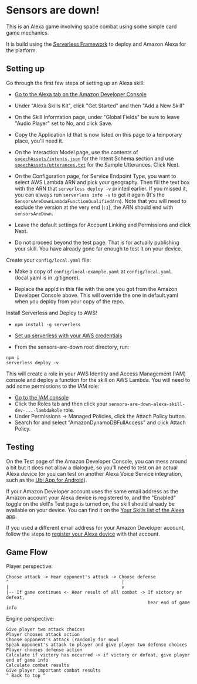 Sensors are down!
=================

This is an Alexa game involving space combat using some simple card game mechanics.

It is build using the [Serverless Framework](https://serverless.com/) to deploy and Amazon Alexa for the platform.

Setting up
----------

Go through the first few steps of setting up an Alexa skill:

* [Go to the Alexa tab on the Amazon Developer Console](https://developer.amazon.com/edw/home.html)

* Under "Alexa Skills Kit", click "Get Started" and then "Add a New Skill"

* On the Skill Information page, under "Global Fields" be sure to leave "Audio Player" set to No, and click Save.

* Copy the Application Id that is now listed on this page to a temporary place, you'll need it.

* On the Interaction Model page, use the contents of [`speechAssets/intents.json`](speechAssets/intents.json) for the Intent Schema section and use [`speechAssets/utterances.txt`](speechAssets/utterances.txt) for the Sample Utterances. Click Next.

* On the Configuration page, for Service Endpoint Type, you want to select AWS Lambda ARN and pick your geography. Then fill the text box with the ARN that `serverless deploy -v` printed earlier. If you missed it, you can always run `serverless info -v` to get it again (It's the `SensorsAreDownLambdaFunctionQualifiedArn`). Note that you will need to exclude the version at the very end (`:1`), the ARN should end with `sensorsAreDown`.

* Leave the default settings for Account Linking and Permissions and click Next.

* Do not proceed beyond the test page. That is for actually publishing your skill.  You have already gone far enough to test it on your device.


Create your `config/local.yaml` file:

* Make a copy of `config/local-example.yaml` at `config/local.yaml`.  (local.yaml is in .gitignore).

* Replace the appId in this file with the one you got from the Amazon Developer Console above.  This will override the one in default.yaml when you deploy from your copy of the repo.


Install Serverless and Deploy to AWS!

* `npm install -g serverless`

* [Set up serverless with your AWS credentials](https://serverless.com/framework/docs/providers/aws/guide/credentials/)

* From the sensors-are-down root directory, run:
```
npm i
serverless deploy -v
```
This will create a role in your AWS Identity and Access Management (IAM) console and deploy a function for the skill on AWS Lambda. You will need to add some permissions to the IAM role:

* [Go to the IAM console](https://console.aws.amazon.com/iam/home)
* Click the Roles tab and then click your `sensors-are-down-alexa-skill-dev-...-lambdaRole` role.
* Under Permissions -> Managed Policies, click the Attach Policy button.
* Search for and select "AmazonDynamoDBFullAccess" and click Attach Policy.


Testing
-------

On the Test page of the Amazon Developer Console, you can mess around a bit but it does not allow a dialogue, so you'll need to test on an actual Alexa device (or you can test on another Alexa Voice Service integration, such as the [Ubi App for Android](https://play.google.com/store/apps/details?id=com.avsintegration.android&hl=en)).

If your Amazon Developer account uses the same email address as the Amazon account your Alexa device is registered to, and the "Enabled" toggle on the skill's Test page is turned on, the skill should already be available on your device.  You can find it on the [Your Skills list of the Alexa app](http://alexa.amazon.com/spa/index.html#skills/your-skills/).

If you used a different email address for your Amazon Developer account, follow the steps to [register your Alexa device](https://developer.amazon.com/public/solutions/alexa/alexa-skills-kit/docs/testing-an-alexa-skill#h2_register) with that account.

Game Flow
---------

Player perspective:
```
Choose attack -> Hear opponent's attack -> Choose defense
^                                           |
|                                           v
|-- If game continues <- Hear result of all combat -> If victory or defeat,
                                                      hear end of game info
```

Engine perspective:
```
Give player two attack choices
Player chooses attack action
Choose opponent's attack (randomly for now)
Speak opponent's attack to player and give player two defense choices
Player chooses defense action
Calculate if victory has occurred -> if victory or defeat, give player end of game info
Calculate combat results
Give player important combat results
^ Back to top ^
```
